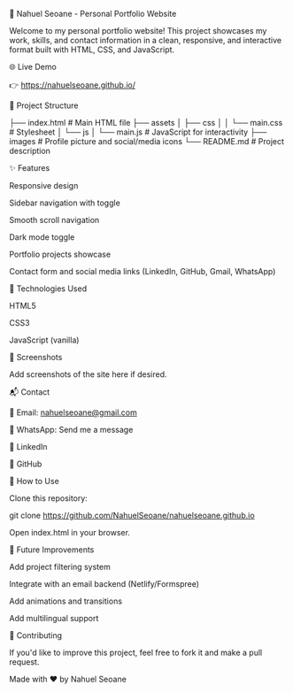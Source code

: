 💼 Nahuel Seoane - Personal Portfolio Website

Welcome to my personal portfolio website! This project showcases my work, skills, and contact information in a clean, responsive, and interactive format built with HTML, CSS, and JavaScript.

🌐 Live Demo

👉 https://nahuelseoane.github.io/

📁 Project Structure

├── index.html            # Main HTML file
├── assets
│   ├── css
│   │   └── main.css      # Stylesheet
│   └── js
│       └── main.js       # JavaScript for interactivity
├── images                # Profile picture and social/media icons
└── README.md             # Project description

✨ Features

Responsive design

Sidebar navigation with toggle

Smooth scroll navigation

Dark mode toggle

Portfolio projects showcase

Contact form and social media links (LinkedIn, GitHub, Gmail, WhatsApp)

🔧 Technologies Used

HTML5

CSS3

JavaScript (vanilla)

📸 Screenshots

Add screenshots of the site here if desired.

📬 Contact

📧 Email: nahuelseoane@gmail.com

💬 WhatsApp: Send me a message

💼 LinkedIn

🐙 GitHub

🚀 How to Use

Clone this repository:

git clone https://github.com/NahuelSeoane/nahuelseoane.github.io

Open index.html in your browser.

🎯 Future Improvements

Add project filtering system

Integrate with an email backend (Netlify/Formspree)

Add animations and transitions

Add multilingual support

🤝 Contributing

If you'd like to improve this project, feel free to fork it and make a pull request.

Made with ❤️ by Nahuel Seoane

